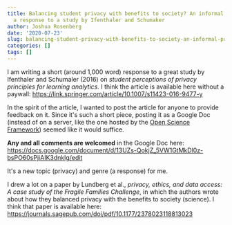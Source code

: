 ```yaml
---
title: Balancing student privacy with benefits to society? An informal pre-print for and request for feedback
  a response to a study by Ifenthaler and Schumaker
author: Joshua Rosenberg
date: '2020-07-23'
slug: balancing-student-privacy-with-benefits-to-society-an-informal-pre-print-for-a-response-to-a-study-by-ifenthaler-and-schumaker
categories: []
tags: []
---
```


I am writing a short (around 1,000 word) response to a great study by Ifenthaler and Schumaler (2016) on *student perceptions of privacy principles for learning analytics.* I think the article is available here without a paywall: https://link.springer.com/article/10.1007/s11423-016-9477-y

In the spirit of the article, I wanted to post the article for anyone to provide feedback on it. Since it's such a short piece, posting it as a Google Doc (instead of on a server, like the one hosted by the [Open Science Framework](https://osf.io/preprints/)) seemed like it would suffice. 

**Any and all comments are welcomed** in the Google Doc here: https://docs.google.com/document/d/13UZs-QokjZ_5VW1GtMkDl0z-bsPO60sPjiAIK3dnklg/edit

It's a new topic (privacy) and genre (a response) for me.

I drew a lot on a paper by Lundberg et al., *privacy, ethics, and data access: A case study of the Fragile Families Challenge*, in which the authors wrote about how they balanced privacy with the benefits to society (science). I think that paper is available here: https://journals.sagepub.com/doi/pdf/10.1177/2378023118813023